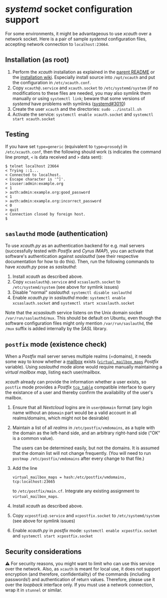 # *systemd* socket configuration support

For some environments, it might be advantageous to use *xcauth* over a network socket. Here is a pair of sample *systemd* configuration files, accepting network connection to `localhost:23664`.

## Installation (as root)

1. Perform the *xcauth* installation as explained in the [parent README](../README.md) or the [installation wiki](https://github.com/jsxc/xcauth/wiki). Especially install source into `/opt/xcauth` and put the configuration in `/etc/xcauth.conf`.
1. Copy `xcauth@.service` and `xcauth.socket` to `/etc/systemd/system` (if no modifications to these files are needed, you may also symlink them manually or using `systemctl link`; beware that some versions of *systemd* have problems with symlinks ([systemd#3010](https://github.com/systemd/systemd/issues/3010))
1. Create the user `xcauth` and the directories: `sudo ../install.sh`
1. Activate the service: `systemctl enable xcauth.socket` and `systemctl start xcauth.socket`

## Testing

If you have set `type=generic` (equivalent to `type=prosody`) in `/etc/xcauth.conf`, then the following should work (`$` indicates the command line prompt, `<` is data received and `>` data sent):

```
$ telnet localhost 23664
< Trying ::1...
< Connected to localhost.
< Escape character is '^]'.
> isuser:admin:example.org
< 1
> auth:admin:example.org:good_password
< 1
> auth:admin:example.org:incorrect_password
< 0
> quit
< Connection closed by foreign host.
$
```

## `saslauthd` mode (authentication)

To use *xcauth.py* as an authentication backend for e.g. mail servers
(successfully tested with *Postfix* and *Cyrus IMAP*), you can activate
that software's authentication against *saslauthd* (see their
respective documentation for how to do this). Then, run the following
commands to have *xcauth.py* pose as *saslauthd*:

1. Install *xcauth* as described above.
1. Copy `xcsaslauth@.service` and `xcsaslauth.socket` to `/etc/systemd/system` (see above for symlink issues)
1. Disable "normal" *saslauthd*: `systemctl disable saslauthd`
1. Enable *xcauth.py* in *saslauthd* mode: `systemctl enable xcsaslauth.socket` and `systemctl start xcsaslauth.socket`

Note that the *xcsaslauth* service listens on the Unix domain socket
`/var/run/saslauthd/mux`. This should be default on Ubuntu, even though
the software configuration files might only mention `/var/run/saslauthd`,
the `/mux` suffix is added internally by the *SASL* library.

## `postfix` mode (existence check)

When a *Postfix* mail server serves multiple realms (=domains), it
needs some way to know whether a
[mailbox](http://www.postfix.org/VIRTUAL_README.html#virtual_mailbox)
exists
([`virtual_mailbox_maps`](http://www.postfix.org/postconf.5.html#virtual_mailbox_maps)
*Postfix* variable). Using *saslauthd* mode alone would require
manually maintaining a *virtual mailbox map*, listing each user/mailbox.

*xcauth* already can provide the information whether a user exists, so
`postfix` mode provides a *Postfix*
[`tcp_table`](http://www.postfix.org/tcp_table.5.html) compatible interface
to query the existance of a user and thereby confirm the availability of the
user's mailbox.

1. Ensure that all *Nextcloud* logins are in `user@domain` format
   (any login name without an `@domain` part would be a valid account
   in all realms/domains, which might not be desirable)
1. Maintain a list of all *realms* in `/etc/postfix/vmdomains`, as a tuple
   with the domain as the left-hand side, and an arbitrary right-hand side
   ("OK" is a common value).

   The users can be determined easily, but not the domains. It is assumed
   that the domain list will not change frequently. (You will need to run
   `postmap /etc/postfix/vmdomains` after every change to that file.)
1. Add the line
   ```Postfix
   virtual_mailbox_maps = hash:/etc/postfix/vmdomains, tcp:localhost:23665
   ```
   to `/etc/postfix/main.cf`. Integrate any existing assignment to
   `virtual_mailbox_maps`.
1. Install *xcauth* as described above.
1. Copy `xcpostfix@.service` and `xcpostfix.socket` to `/etc/systemd/system` (see above for symlink issues)
1. Enable *xcauth.py* in *postfix* mode: `systemctl enable xcpostfix.socket` and `systemctl start xcpostfix.socket`

## Security considerations

:warning: For security reasons, you might want to limit who can use this service over the network. Also, as `xcauth` is meant for local use, it does not support encryption (and therefore, confidentiality) of the commands (including passwords!) and authentication of return values. Therefore, please use it over the *loopback* interface only. If you must use a network connection, wrap it in `stunnel` or similar.
